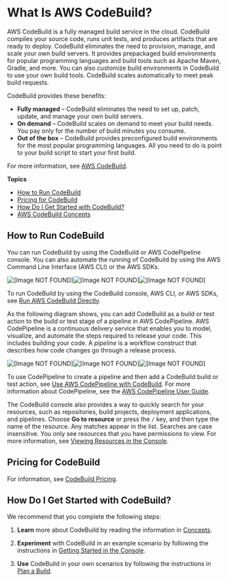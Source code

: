 # What Is AWS CodeBuild?<a name="welcome"></a>

AWS CodeBuild is a fully managed build service in the cloud\. CodeBuild compiles your source code, runs unit tests, and produces artifacts that are ready to deploy\. CodeBuild eliminates the need to provision, manage, and scale your own build servers\. It provides prepackaged build environments for popular programming languages and build tools such as Apache Maven, Gradle, and more\. You can also customize build environments in CodeBuild to use your own build tools\. CodeBuild scales automatically to meet peak build requests\.

CodeBuild provides these benefits:
+ **Fully managed** – CodeBuild eliminates the need to set up, patch, update, and manage your own build servers\.
+ **On demand** – CodeBuild scales on demand to meet your build needs\. You pay only for the number of build minutes you consume\.
+ **Out of the box** – CodeBuild provides preconfigured build environments for the most popular programming languages\. All you need to do is point to your build script to start your first build\.

For more information, see [AWS CodeBuild](https://aws.amazon.com/codebuild/)\.

**Topics**
+ [How to Run CodeBuild](#welcome-quick-look)
+ [Pricing for CodeBuild](#welcome-pricing)
+ [How Do I Get Started with CodeBuild?](#welcome-getting-started)
+ [AWS CodeBuild Concepts](concepts.md)

## How to Run CodeBuild<a name="welcome-quick-look"></a>

You can run CodeBuild by using the CodeBuild or AWS CodePipeline console\. You can also automate the running of CodeBuild by using the AWS Command Line Interface \(AWS CLI\) or the AWS SDKs\.

![\[Image NOT FOUND\]](http://docs.aws.amazon.com/codebuild/latest/userguide/images/overview.png)![\[Image NOT FOUND\]](http://docs.aws.amazon.com/codebuild/latest/userguide/)![\[Image NOT FOUND\]](http://docs.aws.amazon.com/codebuild/latest/userguide/)

To run CodeBuild by using the CodeBuild console, AWS CLI, or AWS SDKs, see [Run AWS CodeBuild Directly](how-to-run.md)\.

As the following diagram shows, you can add CodeBuild as a build or test action to the build or test stage of a pipeline in AWS CodePipeline\. AWS CodePipeline is a continuous delivery service that enables you to model, visualize, and automate the steps required to release your code\. This includes building your code\. A *pipeline* is a workflow construct that describes how code changes go through a release process\.

![\[Image NOT FOUND\]](http://docs.aws.amazon.com/codebuild/latest/userguide/images/pipeline.png)![\[Image NOT FOUND\]](http://docs.aws.amazon.com/codebuild/latest/userguide/)![\[Image NOT FOUND\]](http://docs.aws.amazon.com/codebuild/latest/userguide/)

To use CodePipeline to create a pipeline and then add a CodeBuild build or test action, see [Use AWS CodePipeline with CodeBuild](how-to-create-pipeline.md)\. For more information about CodePipeline, see the [AWS CodePipeline User Guide](https://docs.aws.amazon.com/codepipeline/latest/userguide/)\.

The CodeBuild console also provides a way to quickly search for your resources, such as repositories, build projects, deployment applications, and pipelines\. Choose **Go to resource** or press the `/` key, and then type the name of the resource\. Any matches appear in the list\. Searches are case insensitive\. You only see resources that you have permissions to view\. For more information, see [Viewing Resources in the Console](console-resources.md)\. 

## Pricing for CodeBuild<a name="welcome-pricing"></a>

For information, see [CodeBuild Pricing](http://aws.amazon.com/codebuild/pricing)\.

## How Do I Get Started with CodeBuild?<a name="welcome-getting-started"></a>

We recommend that you complete the following steps:

1. **Learn** more about CodeBuild by reading the information in [Concepts](concepts.md)\.

1. **Experiment** with CodeBuild in an example scenario by following the instructions in [Getting Started in the Console](getting-started.md)\.

1. **Use** CodeBuild in your own scenarios by following the instructions in [Plan a Build](planning.md)\.